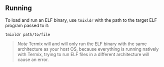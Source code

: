 ## Running

To load and run an ELF binary, use `tmixldr` with the path to the target ELF program passed to it:

```shell
tmixldr path/to/file
```

> *Note*
> Termix will and will only run the ELF binary with the same architecture as your host OS,
> because everything is running natively with Termix, trying to run ELF files in a different architecture
> will cause an error.
